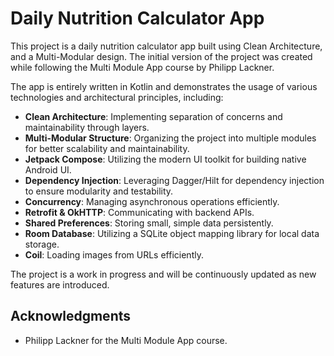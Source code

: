 # Daily Nutrition Calculator App

This project is a daily nutrition calculator app built using Clean Architecture, and a Multi-Modular design. The initial version of the project was created while following the Multi Module App course by Philipp Lackner. 

The app is entirely written in Kotlin and demonstrates the usage of various technologies and architectural principles, including:

- **Clean Architecture**: Implementing separation of concerns and maintainability through layers.
- **Multi-Modular Structure**: Organizing the project into multiple modules for better scalability and maintainability.
- **Jetpack Compose**: Utilizing the modern UI toolkit for building native Android UI.
- **Dependency Injection**: Leveraging Dagger/Hilt for dependency injection to ensure modularity and testability.
- **Concurrency**: Managing asynchronous operations efficiently.
- **Retrofit & OkHTTP**: Communicating with backend APIs.
- **Shared Preferences**: Storing small, simple data persistently.
- **Room Database**: Utilizing a SQLite object mapping library for local data storage.
- **Coil**: Loading images from URLs efficiently.

The project is a work in progress and will be continuously updated as new features are introduced.

## Acknowledgments

- Philipp Lackner for the Multi Module App course.
